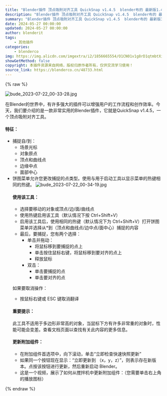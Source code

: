 ```yaml
---
title: "Blender插件 顶点吸附对齐工具 QuickSnap v1.4.5  blender布的 最新版1.4.7"
description: "Blender插件 顶点吸附对齐工具 QuickSnap v1.4.5  blender布的 最新版1.4.7"
summary: "Blender插件 顶点吸附对齐工具 QuickSnap v1.4.5  blender布的 最新版1.4.7"
date: 2024-05-27 00:00:00
updated: 2024-05-27 00:00:00
author: blenderit
tags: 
    - 其他插件
categories:
    - blenderco
img: https://img.alicdn.com/imgextra/i2/1856665554/O1CN01v1g8rD1qtmbtXiBdI_!!1856665554.jpg
showGetMethod: false
copyright: 本插件资源来自网络，版权归原作者所有，仅供交流学习使用！
source_link: https://blenderco.cn/48733.html
---
```


{% raw %}
<p><img class="aligncenter" src="https://img.alicdn.com/imgextra/i2/1856665554/O1CN01v1g8rD1qtmbtXiBdI_!!1856665554.jpg" alt="bude_2023-07-22_00-33-28.jpg"></p><p>在Blender的世界中，有许多强大的插件可以增强用户的工作流程和创作效率。今天，我们要介绍的是一款非常实用的Blender插件，它就是QuickSnap v1.4.5，一个顶点吸附对齐工具。</p><h4>特征：</h4><ul>
<li>捕捉自/到：
<ul>
<li>场景光标</li>
<li>对象原点</li>
<li>顶点和曲线点</li>
<li>边缘中点</li>
<li>面部中心</li>
</ul>
</li>
<li>饼图菜单允许您更改捕捉的点类型。使用与用于启动工具以显示菜单的热键相同的热键。 <img src="https://img.alicdn.com/imgextra/i3/1856665554/O1CN01CJmCqN1qtmbunqofn_!!1856665554.jpg" alt="bude_2023-07-22_00-34-19.jpg"><br>
<h4>使用该工具：</h4>
<ul>
<li>选择要移动的对象或顶点/边/面/曲线点</li>
<li>使用热键启用该工具（默认情况下按 Ctrl+Shift+V）</li>
<li>启用该工具后，使用相同的热键（默认情况下为 Ctrl+Shift+V）打开饼图菜单并选择从*到（顶点和曲线点/边中点/面中心）捕捉的内容</li>
<li>最后，要捕捉，您有两个选择：
<ul>
<li>单击并拖动：
<ul>
<li>将鼠标移到要捕捉的点上</li>
<li>单击按住鼠标右键，将鼠标移到要对齐的点上</li>
<li>释放鼠标</li>
</ul>
</li>
<li>双击：
<ul>
<li>单击要捕捉的点</li>
<li>单击要对齐的点</li>
</ul>
</li>
</ul>
</li>
</ul>
<p>如果要取消操作：</p>
<ul>
<li>按鼠标右键或 ESC 键取消翻译</li>
</ul>
<h4>重要提示：</h4>
<p>此工具不适用于多边形非常高的对象，当鼠标下方有许多非常重的对象时，性能可能会变差。查看文档页面以查找有关此内容的更多信息。</p>
<h4>更新附加组件：</h4>
<ul>
<li>在附加组件首选项中，向下滚动，单击“立即检查快速快照更新”</li>
<li>如果同一个按钮现在显示：“立即更新到 （x，y，z）”，则表示存在新版本。点按该按钮进行更新，然后重新启动 Blender。</li>
<li>这是一个视频，展示了如何从搅拌机中更新附加组件：（您需要单击右上角的播放图标）</li>
</ul>
</li>
</ul>
<div style="display: none">blenderco</div>
{% endraw %}